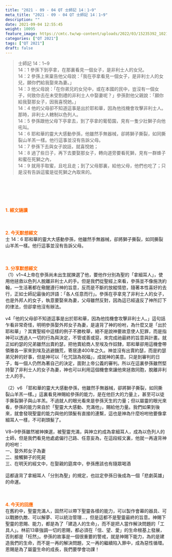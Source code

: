 ```yaml
---
title: "2021 - 09 - 04 QT 士師記 14：1~9"
meta_title: "2021 - 09 - 04 QT 士師記 14：1~9"
description: ""
date: 2021-09-04 12:55:45
weight: 10095
feature_image: https://cmtc.tw/wp-content/uploads/2022/03/15235392_10211799862337740_180693556567566654_o-1.webp
categories: ["QT 2021"]
tags: ["QT 2021"]
draft: false
---
```


<blockquote>士師記 14：1~9<br />
14：1 參孫下到亭拿，在那裏看見一個女子，是非利士人的女兒。<br />
14：2 參孫上來稟告他父母說：「我在亭拿看見一個女子，是非利士人的女兒，願你們給我娶來為妻。」<br />
14：3 他父母說：「在你弟兄的女兒中，或在本國的民中，豈沒有一個女子，何致你去在未受割禮的非利士人中娶妻呢？」參孫對他父親說：「願你給我娶那女子，因我喜悅她。」<br />
14：4 他的父母卻不知道這事是出於耶和華，因為他找機會攻擊非利士人。那時，非利士人轄制以色列人。<br />
14：5 參孫跟他父母下亭拿去，到了亭拿的葡萄園，見有一隻少壯獅子向他吼叫。<br />
14：6 耶和華的靈大大感動參孫，他雖然手無器械，卻將獅子撕裂，如同撕裂山羊羔一樣。他行這事並沒有告訴父母。<br />
14：7 參孫下去與女子說話，就喜悅她；<br />
14：8 過了些日子，再下去要娶那女子，轉向道旁要看死獅，見有一群蜂子和蜜在死獅之內，<br />
14：9 就用手取蜜，且吃且走；到了父母那裏，給他父母，他們也吃了；只是沒有告訴這蜜是從死獅之內取來的。</blockquote><br />
&nbsp;<br />
<br />
&nbsp;<br />
<br />
<span style="color: #ff6600;"><strong>1. </strong><strong>經文誦讀</strong></span><br />
<br />
<span style="color: #ff6600;"><strong> </strong></span><br />
<br />
<span style="color: #ff6600;"><strong>2. 今天默想</strong><strong>經文<br />
</strong></span>士 14：6 耶和華的靈大大感動參孫，他雖然手無器械，卻將獅子撕裂，如同撕裂山羊羔一樣。他行這事並沒有告訴父母。<br />
<br />
&nbsp;<br />
<br />
<span style="color: #ff6600;"><strong>3. 分享默想經文<br />
</strong></span>（1）v1~4上帝在參孫尚未出生就揀選了他，要他作分別為聖的「拿細耳人」，使用他拯救以色列人脫離非利士人的手。但是我們從聖經上來看，參孫並不像施洗約翰，一生活著都在儆醒遵行神的旨意，反而是不斷的放縱情慾，隨著本性喜好的去行，正如士師記最後的評語：「各人任意而行」。參孫在亭拿見了非利士人的女子，也是外邦人的女子，執意要娶來為妻，父母雖然反對，因為這已經違反了神所訂下的律法，但卻拿他沒有辦法。<br />
<br />
v4「他的父母卻不知道這事是出於耶和華，因為他找機會攻擊非利士人。」這句話乍看非常奇怪，明明參孫娶外邦女子為妻，是違背了神的吩咐，為什麼又是「出於耶和華」？其實聖經中這樣的例子不勝枚舉，絕不是說神要故意使人犯罪，而是指神可以透過人一切的行為與決定，不管或善或惡，來完成祂最終的旨意與計畫。就正如約瑟的兄弟雖然出賣約瑟，把他賣給商人至埃及作奴隸，耶和華卻用這機會帶領雅各一家來到埃及逃避饑荒，寄居達400年之久。神並沒有出賣約瑟，而是約瑟弟兄幹的好事，但是神可以「化咒詛為祝福」，成就神的美意。只是到審判的日子，每一個人仍然為著自己的決定，面對上帝公義的審判。所以在這裏參孫雖然堅持娶了非利士人的女子為妻，神也可以利用這個機會來讓他來拯救同胞，脫離非利士人的手。<br />
<br />
（2）v6 「耶和華的靈大大感動參孫，他雖然手無器械，卻將獅子撕裂，如同撕裂山羊羔一樣。」這裏看見神賜給參孫的能力，是在他巨大的力量上，甚至可以徒手撕裂獅子與山羊羔。不過就人的眼光看來是參孫天生的力量；但以屬靈的眼光來看，參孫的能力來自於「聖靈大大感動、充滿他」，賜給他力量。我們如果到後來，就會發現聖靈的能力與他的頭髮有直接的連繫，這也是神為什麼吩咐他要像拿細耳人一樣，不可剃頭髮了。<br />
<br />
V8~9參孫雖然被神揀選，被聖靈充滿，與神立約成為拿細耳人，成為以色列人的士師，但是我們看見他處處偏行己路、任意妄為，在這段經文裏，他就一再違背神的吩咐：<br />
一、娶外邦女子為妻<br />
二、接觸獅子的死屍<br />
三、在明天的經文中，在娶親的筵席中，參孫應該也有隨眾喝酒<br />
<br />
這都違背了拿細耳人「分別為聖」的規定，也註定參孫日後成為一個「悲劇英雄」的命運。<br />
<br />
&nbsp;<br />
<br />
<span style="color: #ff6600;"><strong>4. 今天的回應<br />
</strong></span>在舊約中，聖靈充滿人，固然可以帶下聖靈各樣的能力，可以製作會幕的器具、可以戰勝仇敵、可以解夢、可以統治管理…，但是這都不是聖靈最終的旨意。神賜下聖靈的恩賜、能力，都是為了「建造人的生命」，而不是把人當作解決問題的「工具人」。林前13章強調一切的恩賜，都必須在「信、望、愛」的生命根基上發展，否則都是「枉然」。參孫的故事是一個很重要的警戒，就是神賜下能力，為的是建造我們的生命，而不是一再的解決問題，又一再的繼續陷入罪中，成為惡性循環。恩賜是為了屬靈生命的成長，我們要學會功課！
        